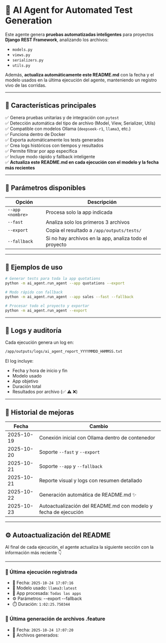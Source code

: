 # 🤖 AI Agent for Automated Test Generation

Este agente genera **pruebas automatizadas inteligentes** para proyectos **Django REST Framework**, analizando los archivos:

- `models.py`
- `views.py`
- `serializers.py`
- `utils.py`

Además, **actualiza automáticamente este README.md** con la fecha y el modelo usados en la última ejecución del agente, manteniendo un registro vivo de las corridas.

---

## 🚀 Características principales

✅ Genera pruebas unitarias y de integración con `pytest`  
✅ Detección automática del tipo de archivo (Model, View, Serializer, Utils)  
✅ Compatible con modelos Ollama (`deepseek-r1`, `llama3`, etc.)  
✅ Funciona dentro de Docker  
✅ Exporta automáticamente los tests generados  
✅ Crea logs históricos con tiempos y resultados  
✅ Permite filtrar por app específica  
✅ Incluye modo rápido y fallback inteligente  
✅ **Actualiza este README.md en cada ejecución con el modelo y la fecha más recientes**

---

## 🧩 Parámetros disponibles

| Opción | Descripción |
|--------|-------------|
| `--app <nombre>` | Procesa solo la app indicada |
| `--fast` | Analiza solo los primeros 3 archivos |
| `--export` | Copia el resultado a `/app/outputs/tests/` |
| `--fallback` | Si no hay archivos en la app, analiza todo el proyecto |

---

## 🧠 Ejemplos de uso

```bash
# Generar tests para toda la app quotations
python -m ai_agent.run_agent --app quotations --export

# Modo rápido con fallback
python -m ai_agent.run_agent --app sales --fast --fallback

# Procesar todo el proyecto y exportar
python -m ai_agent.run_agent --export
```

---

## 📜 Logs y auditoría

Cada ejecución genera un log en:

```bash
/app/outputs/logs/ai_agent_report_YYYYMMDD_HHMMSS.txt
```

El log incluye:

- Fecha y hora de inicio y fin  
- Modelo usado  
- App objetivo  
- Duración total  
- Resultados por archivo (✅ ⚠️ ❌)

---

## 🧩 Historial de mejoras

| Fecha | Cambio |
|--------|---------|
| 2025-10-19 | Conexión inicial con Ollama dentro de contenedor |
| 2025-10-20 | Soporte `--fast` y `--export` |
| 2025-10-21 | Soporte `--app` y `--fallback` |
| 2025-10-21 | Reporte visual y logs con resumen detallado |
| 2025-10-22 | Generación automática de README.md ✨ |
| 2025-10-23 | Autoactualización del README.md con modelo y fecha de ejecución |

---

## ⚙️ Autoactualización del README

Al final de cada ejecución, el agente actualiza la siguiente sección con la información más reciente 👇

---


        
        
        
        
        
        
        
        
        
        
        
        
        
        
        
        















### 🧾 Última ejecución registrada
- 📅 Fecha: `2025-10-24 17:07:16`
- 🤖 Modelo usado: `llama3:latest`
- 🧩 App procesada: `Todas las apps`
- ⚙️ Parámetros:  --export --fallback
- ⏱️ Duración: `1:02:25.750344`


### 🧩 Última generación de archivos .feature
- 📅 Fecha: `2025-10-24 17:07:20`
- 📂 Archivos generados:

